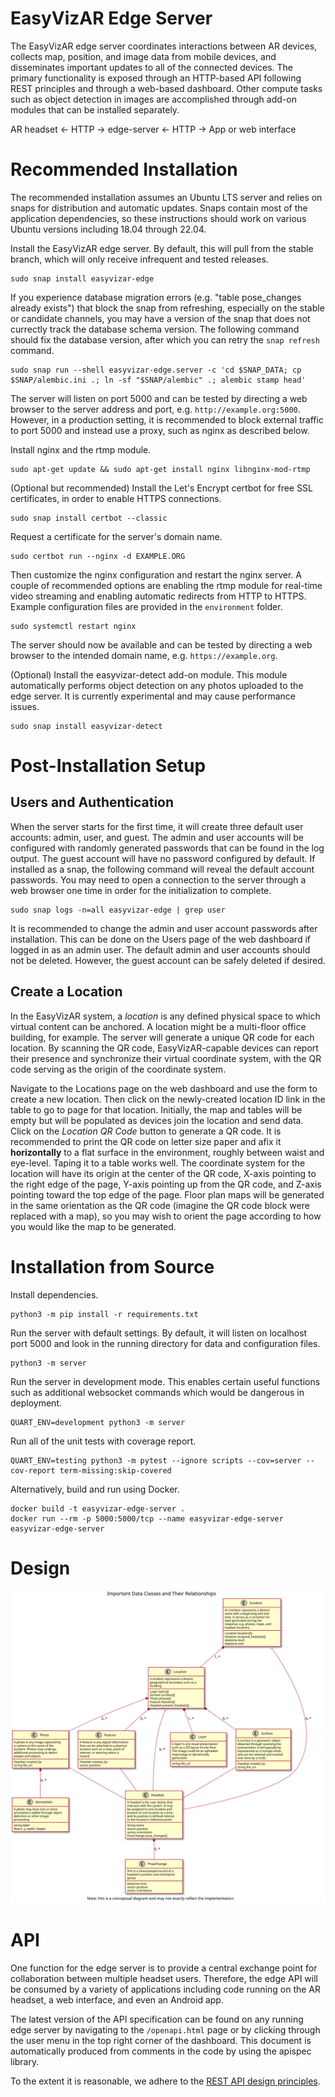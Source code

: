 # EasyVizAR Edge Server

The EasyVizAR edge server coordinates interactions between AR devices, collects
map, position, and image data from mobile devices, and disseminates important
updates to all of the connected devices. The primary functionality is exposed
through an HTTP-based API following REST principles and through a web-based
dashboard. Other compute tasks such as object detection in images are
accomplished through add-on modules that can be installed separately.

AR headset <- HTTP -> edge-server <- HTTP -> App or web interface

# Recommended Installation

The recommended installation assumes an Ubuntu LTS server and relies on snaps
for distribution and automatic updates. Snaps contain most of the application
dependencies, so these instructions should work on various Ubuntu versions
including 18.04 through 22.04.

Install the EasyVizAR edge server. By default, this will pull from the stable
branch, which will only receive infrequent and tested releases.

```console
sudo snap install easyvizar-edge
```

If you experience database migration errors (e.g. "table pose_changes already
exists") that block the snap from refreshing, especially on the stable or
candidate channels, you may have a version of the snap that does not currectly
track the database schema version. The following command should fix the
database version, after which you can retry the `snap refresh` command.

```console
sudo snap run --shell easyvizar-edge.server -c 'cd $SNAP_DATA; cp $SNAP/alembic.ini .; ln -sf "$SNAP/alembic" .; alembic stamp head'
```

The server will listen on port 5000 and can be tested by directing a web
browser to the server address and port, e.g. `http://example.org:5000`.
However, in a production setting, it is recommended to block external traffic
to port 5000 and instead use a proxy, such as nginx as described below.

Install nginx and the rtmp module.

```console
sudo apt-get update && sudo apt-get install nginx libnginx-mod-rtmp
```

(Optional but recommended) Install the Let's Encrypt certbot for free SSL
certificates, in order to enable HTTPS connections.

```console
sudo snap install certbot --classic
```

Request a certificate for the server's domain name.

```console
sudo certbot run --nginx -d EXAMPLE.ORG
```

Then customize the nginx configuration and restart the nginx server. A couple
of recommended options are enabling the rtmp module for real-time video
streaming and enabling automatic redirects from HTTP to HTTPS. Example
configuration files are provided in the `environment` folder.

```console
sudo systemctl restart nginx
```

The server should now be available and can be tested by directing a web
browser to the intended domain name, e.g. `https://example.org`.

(Optional) Install the easyvizar-detect add-on module. This module
automatically performs object detection on any photos uploaded to the edge
server. It is currently experimental and may cause performance issues.

```console
sudo snap install easyvizar-detect
```

# Post-Installation Setup

## Users and Authentication

When the server starts for the first time, it will create three default user
accounts: admin, user, and guest. The admin and user accounts will be
configured with randomly generated passwords that can be found in the log
output.  The guest account will have no password configured by default.  If
installed as a snap, the following command will reveal the default account
passwords. You may need to open a connection to the server through a web
browser one time in order for the initialization to complete.

```console
sudo snap logs -n=all easyvizar-edge | grep user
```

It is recommended to change the admin and user account passwords after
installation. This can be done on the Users page of the web dashboard if
logged in as an admin user. The default admin and user accounts should not
be deleted.  However, the guest account can be safely deleted if desired.

## Create a Location

In the EasyVizAR system, a *location* is any defined physical space to
which virtual content can be anchored. A location might be a multi-floor
office building, for example. The server will generate a unique QR code
for each location. By scanning the QR code, EasyVizAR-capable devices can
report their presence and synchronize their virtual coordinate system,
with the QR code serving as the origin of the coordinate system.

Navigate to the Locations page on the web dashboard and use the form to
create a new location. Then click on the newly-created location ID link in
the table to go to page for that location. Initially, the map and tables
will be empty but will be populated as devices join the location and send
data. Click on the *Location QR Code* button to generate a QR code. It
is recommended to print the QR code on letter size paper and afix it
**horizontally** to a flat surface in the environment, roughly between
waist and eye-level. Taping it to a table works well.  The coordinate
system for the location will have its origin at the center of the QR
code, X-axis pointing to the right edge of the page, Y-axis pointing up
from the QR code, and Z-axis pointing toward the top edge of the page.
Floor plan maps will be generated in the same orientation as the QR code
(imagine the QR code block were replaced with a map), so you may wish to
orient the page according to how you would like the map to be generated.

# Installation from Source

Install dependencies.

```console
python3 -m pip install -r requirements.txt
```

Run the server with default settings. By default, it will listen on localhost
port 5000 and look in the running directory for data and configuration files.

```console
python3 -m server
```

Run the server in development mode. This enables certain useful functions such
as additional websocket commands which would be dangerous in deployment.

```console
QUART_ENV=development python3 -m server
```

Run all of the unit tests with coverage report.

```console
QUART_ENV=testing python3 -m pytest --ignore scripts --cov=server --cov-report term-missing:skip-covered
```

Alternatively, build and run using Docker.

```console
docker build -t easyvizar-edge-server .
docker run --rm -p 5000:5000/tcp --name easyvizar-edge-server easyvizar-edge-server
```

# Design

![Class UML Diagram](./docs/classes.svg)

# API

One function for the edge server is to provide a central exchange point for
collaboration between multiple headset users. Therefore, the edge API will be
consumed by a variety of applications including code running on the AR headset,
a web interface, and even an Android app.

The latest version of the API specification can be found on any running edge
server by navigating to the `/openapi.html` page or by clicking through the user
menu in the top right corner of the dashboard. This document is automatically
produced from comments in the code by using the apispec library.

To the extent it is reasonable, we adhere to the [REST API design principles](https://docs.microsoft.com/en-us/azure/architecture/best-practices/api-design).
